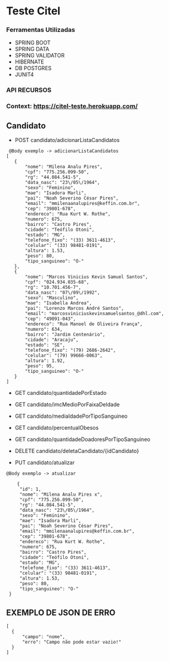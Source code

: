 # Teste Citel 

### Ferramentas Utilizadas

  - SPRING BOOT
  - SPRING DATA
  - SPRING VALIDATOR
  - HIBERNATE
  - DB POSTGRES 
  - JUNIT4

### API RECURSOS

### Context: https://citel-teste.herokuapp.com/

## Candidato

   -  POST candidato/adicionarListaCandidatos
   
 ``` 
  @Body exemplo -> adicionarListaCandidatos 
[
	{
		"nome": "Milena Analu Pires",
		"cpf": "775.256.099-50",
		"rg": "44.084.541-5",
		"data_nasc": "23\/05\/1964",
		"sexo": "Feminino",
		"mae": "Isadora Marli",
		"pai": "Noah Severino César Pires",
		"email": "mmilenaanalupires@keffin.com.br",
		"cep": "39801-678",
		"endereco": "Rua Kurt W. Rothe",
		"numero": 675,
		"bairro": "Castro Pires",
		"cidade": "Teófilo Otoni",
		"estado": "MG",
		"telefone_fixo": "(33) 3611-4613",
		"celular": "(33) 98481-0191",
		"altura": 1.53,
		"peso": 80,
		"tipo_sanguineo": "O-"
	},
	{
		"nome": "Marcos Vinicius Kevin Samuel Santos",
		"cpf": "024.934.035-68",
		"rg": "10.701.456-7",
		"data_nasc": "07\/09\/1992",
		"sexo": "Masculino",
		"mae": "Isabella Andrea",
		"pai": "Lorenzo Marcos André Santos",
		"email": "marcosviniciuskevinsamuelsantos_@dhl.com",
		"cep": "49091-043",
		"endereco": "Rua Manoel de Oliveira França",
		"numero": 634,
		"bairro": "Jardim Centenário",
		"cidade": "Aracaju",
		"estado": "SE",
		"telefone_fixo": "(79) 2686-2642",
		"celular": "(79) 99666-0063",
		"altura": 1.92,
		"peso": 95,
		"tipo_sanguineo": "O-"
	}
]

 ```
   
   -  GET candidato/quantidadePorEstado
   -  GET candidato/imcMedioPorFaixaDeIdade
   -  GET candidato/mediaIdadePorTipoSanguineo
   -  GET candidato/percentualObesos
   -  GET candidato/quantidadeDoadoresPorTipoSanguineo
   -  DELETE candidato/deletaCandidato/{idCandidato}
   

   -  PUT candidato/atualizar
   
   ``` 
  @Body exemplo -> atualizar 
  
       {
		"id": 1,
		"nome": "Milena Analu Pires x",
		"cpf": "775.256.099-50",
		"rg": "44.084.541-5",
		"data_nasc": "23\/05\/1964",
		"sexo": "Feminino",
		"mae": "Isadora Marli",
		"pai": "Noah Severino César Pires",
		"email": "mmilenaanalupires@keffin.com.br",
		"cep": "39801-678",
		"endereco": "Rua Kurt W. Rothe",
		"numero": 675,
		"bairro": "Castro Pires",
		"cidade": "Teófilo Otoni",
		"estado": "MG",
		"telefone_fixo": "(33) 3611-4613",
		"celular": "(33) 98481-0191",
		"altura": 1.53,
		"peso": 80,
		"tipo_sanguineo": "O-"
	}
``` 
  
  ## EXEMPLO DE JSON DE ERRO
  
  ``` 
  [
    {
        "campo": "nome",
        "erro": "Campo não pode estar vazio!"
    }
 ]
  ``` 
  
